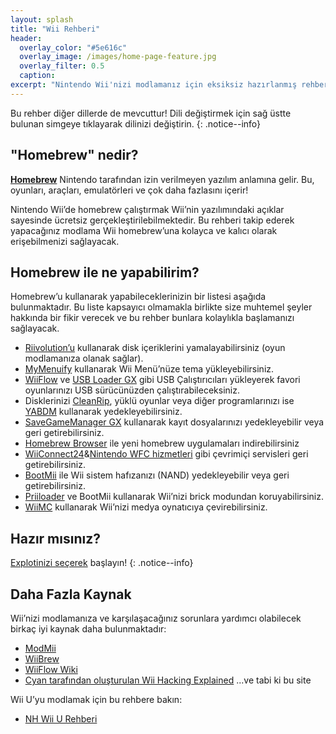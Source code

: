 ```yaml
---
layout: splash
title: "Wii Rehberi"
header:
  overlay_color: "#5e616c"
  overlay_image: /images/home-page-feature.jpg
  overlay_filter: 0.5
  caption:
excerpt: "Nintendo Wii'nizi modlamanız için eksiksiz hazırlanmış rehber."
---
```


Bu rehber diğer dillerde de mevcuttur! Dili değiştirmek için sağ üstte bulunan simgeye tıklayarak dilinizi değiştirin.
{: .notice--info}

## "Homebrew" nedir?

[**Homebrew**](https://en.wikipedia.org/wiki/Homebrew_(video_games)) Nintendo tarafından izin verilmeyen yazılım anlamına gelir. Bu, oyunları, araçları, emulatörleri ve çok daha fazlasını içerir!

Nintendo Wii’de homebrew çalıştırmak Wii’nin yazılımındaki açıklar sayesinde ücretsiz gerçekleştirilebilmektedir. Bu rehberi takip ederek yapacağınız modlama Wii homebrew’una kolayca ve kalıcı olarak erişebilmenizi sağlayacak.

## Homebrew ile ne yapabilirim?

Homebrew’u kullanarak yapabileceklerinizin bir listesi aşağıda bulunmaktadır. Bu liste kapsayıcı olmamakla birlikte size muhtemel şeyler hakkında bir fikir verecek ve bu rehber bunlara kolaylıkla başlamanızı sağlayacak.

- [Riivolution’u](http://www.wiibrew.org/wiki/Riivolution) kullanarak disk içeriklerini yamalayabilirsiniz (oyun modlamanıza olanak sağlar).
- [MyMenuify](themes) kullanarak Wii Menü’nüze tema yükleyebilirsiniz.
- [WiiFlow](wiiflow) ve [USB Loader GX](usbloadergx) gibi USB Çalıştırıcıları yükleyerek favori oyunlarınızı USB sürücünüzden çalıştırabileceksiniz.
- Disklerinizi [CleanRip](/dump-games), yüklü oyunlar veya diğer programlarınızı ise [YABDM](dump-wads) kullanarak yedekleyebilirsiniz.
- [SaveGameManager GX](https://wiidatabase.de/downloads/wii-tools/savegame-manager-gx-beta/) kullanarak kayıt dosyalarınızı yedekleyebilir veya geri getirebilirsiniz.
- [Homebrew Browser](hbb) ile yeni homebrew uygulamaları indirebilirsiniz
- [WiiConnect24](riiconnect24)&[Nintendo WFC hizmetleri](wiimmfi) gibi çevrimiçi servisleri geri getirebilirsiniz.
- [BootMii](bootmii) ile Wii sistem hafızanızı (NAND) yedekleyebilir veya geri getirebilirsiniz.
- [Priiloader](priiloader) ve BootMii kullanarak Wii’nizi brick modundan koruyabilirsiniz.
- [WiiMC](http://www.wiimc.org/) kullanarak Wii’nizi medya oynatıcıya çevirebilirsiniz.


## Hazır mısınız?

[Explotinizi seçerek](get-started) başlayın!
{: .notice--info}

## Daha Fazla Kaynak

Wii’nizi modlamanıza ve karşılaşacağınız sorunlara yardımcı olabilecek birkaç iyi kaynak daha bulunmaktadır:

- [ModMii](https://modmii.github.io/)
- [WiiBrew](https://wiibrew.org/)
- [WiiFlow Wiki](https://sites.google.com/site/wiiflowiki4/)
- [Cyan tarafından oluşturulan Wii Hacking Explained](https://gbatemp.net/threads/wii-hacking-explained.501605/) ...ve tabi ki bu site

Wii U’yu modlamak için bu rehbere bakın:
- [NH Wii U Rehberi](https://wiiu.hacks.guide)
